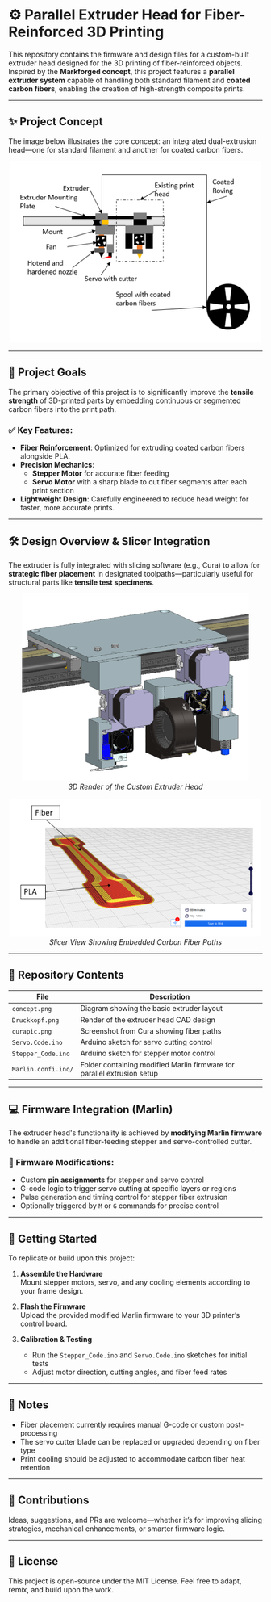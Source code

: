 # ⚙️ Parallel Extruder Head for Fiber-Reinforced 3D Printing

This repository contains the firmware and design files for a custom-built extruder head designed for the 3D printing of fiber-reinforced objects. Inspired by the **Markforged concept**, this project features a **parallel extruder system** capable of handling both standard filament and **coated carbon fibers**, enabling the creation of high-strength composite prints.

---

## ✨ Project Concept

The image below illustrates the core concept: an integrated dual-extrusion head—one for standard filament and another for coated carbon fibers.

<div align="center">
  <img src="https://github.com/Pyrius2k/Additive-Manufacturing/raw/main/concept.png" width="500">
</div>

---

## 🎯 Project Goals

The primary objective of this project is to significantly improve the **tensile strength** of 3D-printed parts by embedding continuous or segmented carbon fibers into the print path.

### ✅ Key Features:

- **Fiber Reinforcement**: Optimized for extruding coated carbon fibers alongside PLA.
- **Precision Mechanics**:  
  - **Stepper Motor** for accurate fiber feeding  
  - **Servo Motor** with a sharp blade to cut fiber segments after each print section
- **Lightweight Design**: Carefully engineered to reduce head weight for faster, more accurate prints.

---

## 🛠️ Design Overview & Slicer Integration

The extruder is fully integrated with slicing software (e.g., Cura) to allow for **strategic fiber placement** in designated toolpaths—particularly useful for structural parts like **tensile test specimens**.

<div align="center">
  <img src="https://github.com/Pyrius2k/Additive-Manufacturing/raw/main/Druckkopf.png" width="450">
  <br><em>3D Render of the Custom Extruder Head</em>
</div>

<br>

<div align="center">
  <img src="https://github.com/Pyrius2k/Additive-Manufacturing/raw/main/curapic.png" width="500">
  <br><em>Slicer View Showing Embedded Carbon Fiber Paths</em>
</div>

---

## 📁 Repository Contents

| File | Description |
|------|-------------|
| `concept.png` | Diagram showing the basic extruder layout |
| `Druckkopf.png` | Render of the extruder head CAD design |
| `curapic.png` | Screenshot from Cura showing fiber paths |
| `Servo.Code.ino` | Arduino sketch for servo cutting control |
| `Stepper_Code.ino` | Arduino sketch for stepper motor control |
| `Marlin.confi.ino/` | Folder containing modified Marlin firmware for parallel extrusion setup |

---

## 💻 Firmware Integration (Marlin)

The extruder head's functionality is achieved by **modifying Marlin firmware** to handle an additional fiber-feeding stepper and servo-controlled cutter.

### 🔧 Firmware Modifications:

- Custom **pin assignments** for stepper and servo control
- G-code logic to trigger servo cutting at specific layers or regions
- Pulse generation and timing control for stepper fiber extrusion
- Optionally triggered by `M` or `G` commands for precise control

---

## 🚀 Getting Started

To replicate or build upon this project:

1. **Assemble the Hardware**  
   Mount stepper motors, servo, and any cooling elements according to your frame design.

2. **Flash the Firmware**  
   Upload the provided modified Marlin firmware to your 3D printer’s control board.

3. **Calibration & Testing**  
   - Run the `Stepper_Code.ino` and `Servo.Code.ino` sketches for initial tests  
   - Adjust motor direction, cutting angles, and fiber feed rates

---

## 📌 Notes

- Fiber placement currently requires manual G-code or custom post-processing
- The servo cutter blade can be replaced or upgraded depending on fiber type
- Print cooling should be adjusted to accommodate carbon fiber heat retention

---

## 🤝 Contributions

Ideas, suggestions, and PRs are welcome—whether it’s for improving slicing strategies, mechanical enhancements, or smarter firmware logic.

---

## 📜 License

This project is open-source under the MIT License. Feel free to adapt, remix, and build upon the work.

